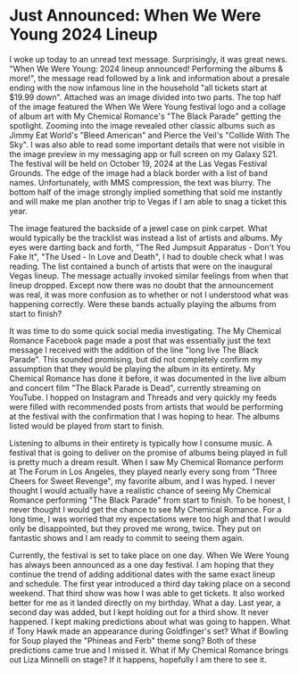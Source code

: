 # Just Announced: When We Were Young 2024 Lineup

I woke up today to an unread text message. Surprisingly, it was great news. "When We Were Young: 2024 lineup announced! Performing the albums & more!", the message read followed by a link and information about a presale ending with the now infamous line in the household "all tickets start at $19.99 down". Attached was an image divided into two parts. The top half of the image featured the When We Were Young festival logo and a collage of album art with My Chemical Romance's "The Black Parade" getting the spotlight. Zooming into the image revealed other classic albums such as Jimmy Eat World's "Bleed American" and Pierce the Veil's "Collide With The Sky". I was also able to read some important details that were not visible in the image preview in my messaging app or full screen on my Galaxy S21. The festival will be held on October 19, 2024 at the Las Vegas Festival Grounds. The edge of the image had a black border with a list of band names. Unfortunately, with MMS compression, the text was blurry. The bottom half of the image strongly implied something that sold me instantly and will make me plan another trip to Vegas if I am able to snag a ticket this year.

The image featured the backside of a jewel case on pink carpet. What would typically be the tracklist was instead a list of artists and albums. My eyes were darting back and forth, "The Red Jumpsuit Apparatus - Don't You Fake It", "The Used - In Love and Death", I had to double check what I was reading. The list contained a bunch of artists that were on the inaugural Vegas lineup. The message actually invoked similar feelings from when that lineup dropped. Except now there was no doubt that the announcement was real, it was more confusion as to whether or not I understood what was happening correctly. Were these bands actually playing the albums from start to finish?

It was time to do some quick social media investigating. The My Chemical Romance Facebook page made a post that was essentially just the text message I received with the addition of the line "long live The Black Parade". This sounded promising, but did not completely confirm my assumption that they would be playing the album in its entirety. My Chemical Romance has done it before, it was documented in the live album and concert film "The Black Parade is Dead", currently streaming on YouTube. I hopped on Instagram and Threads and very quickly my feeds were filled with recommended posts from artists that would be performing at the festival with the confirmation that I was hoping to hear. The albums listed would be played from start to finish.

Listening to albums in their entirety is typically how I consume music. A festival that is going to deliver on the promise of albums being played in full is pretty much a dream result. When I saw My Chemical Romance perform at The Forum in Los Angeles, they played nearly every song from "Three Cheers for Sweet Revenge", my favorite album, and I was hyped. I never thought I would actually have a realistic chance of seeing My Chemical Romance performing "The Black Parade" from start to finish. To be honest, I never thought I would get the chance to see My Chemical Romance. For a long time, I was worried that my expectations were too high and that I would only be disappointed, but they proved me wrong, twice. They put on fantastic shows and I am ready to commit to seeing them again.

Currently, the festival is set to take place on one day. When We Were Young has always been announced as a one day festival. I am hoping that they continue the trend of adding additional dates with the same exact lineup and schedule. The first year introduced a third day taking place on a second weekend. That third show was how I was able to get tickets. It also worked better for me as it landed directly on my birthday. What a day. Last year, a second day was added, but I kept holding out for a third show. It never happened. I kept making predictions about what was going to happen. What if Tony Hawk made an appearance during Goldfinger's set? What if Bowling for Soup played the "Phineas and Ferb" theme song? Both of these predictions came true and I missed it. What if My Chemical Romance brings out Liza Minnelli on stage? If it happens, hopefully I am there to see it.
